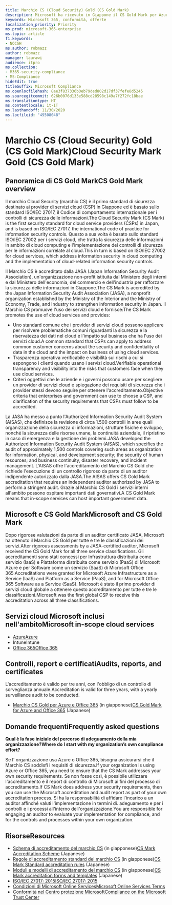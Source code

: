 ```yaml
---
title: Marchio CS (Cloud Security) Gold (CS Gold Mark)
description: Microsoft ha ricevuto in Giappone il CS Gold Mark per Azure (IaaS e PaaS) e Office 365 (SaaS).
keywords: Microsoft 365, conformità, offerte
localization_priority: Priority
ms.prod: microsoft-365-enterprise
ms.topic: article
f1.keywords:
- NOCSH
ms.author: robmazz
author: robmazz
manager: laurawi
audience: itpro
ms.collection:
- M365-security-compliance
- MS-Compliance
hideEdit: true
titleSuffix: Microsoft Compliance
ms.openlocfilehash: 8ae3f837336b0eb79ded802d17df37fefe8d5245
ms.sourcegitcommit: 626b0076d133e588cd28598c149a7f272fc18bae
ms.translationtype: HT
ms.contentlocale: it-IT
ms.lasthandoff: 11/30/2020
ms.locfileid: "49508048"
---
```

# <a name="cloud-security-mark-gold-cs-gold-mark"></a><span data-ttu-id="d9e1c-104">Marchio CS (Cloud Security) Gold (CS Gold Mark)</span><span class="sxs-lookup"><span data-stu-id="d9e1c-104">Cloud Security Mark Gold (CS Gold Mark)</span></span>

## <a name="cs-gold-mark-overview"></a><span data-ttu-id="d9e1c-105">Panoramica di CS Gold Mark</span><span class="sxs-lookup"><span data-stu-id="d9e1c-105">CS Gold Mark overview</span></span>

<span data-ttu-id="d9e1c-106">Il marchio Cloud Security (marchio CS) è il primo standard di sicurezza destinato ai provider di servizi cloud (CSP) in Giappone ed è basato sullo standard ISO/IEC 27017, il Codice di comportamento internazionale per i controlli di sicurezza delle informazioni.</span><span class="sxs-lookup"><span data-stu-id="d9e1c-106">The Cloud Security Mark (CS Mark) is the first security standard for cloud service providers (CSPs) in Japan, and is based on ISO/IEC 27017, the international code of practice for information security controls.</span></span> <span data-ttu-id="d9e1c-107">Questo a sua volta è basato sullo standard ISO/IEC 27002 per i servizi cloud, che tratta la sicurezza delle informazioni in ambito di cloud computing e l'implementazione dei controlli di sicurezza per le informazioni correlate al cloud.</span><span class="sxs-lookup"><span data-stu-id="d9e1c-107">This in turn is based on ISO/IEC 27002 for cloud services, which address information security in cloud computing and the implementation of cloud-related information security controls.</span></span>

<span data-ttu-id="d9e1c-108">Il Marchio CS è accreditato dalla JASA (Japan Information Security Audit Association), un'organizzazione non-profit istituita dal Ministero degli interni e dal Ministero dell'economia, del commercio e dell'industria per rafforzare la sicurezza delle informazioni in Giappone.</span><span class="sxs-lookup"><span data-stu-id="d9e1c-108">The CS Mark is accredited by the Japan Information Security Audit Association (JASA), a nonprofit organization established by the Ministry of the Interior and the Ministry of Economy, Trade, and Industry to strengthen information security in Japan.</span></span> <span data-ttu-id="d9e1c-109">Il Marchio CS promuove l'uso dei servizi cloud e fornisce:</span><span class="sxs-lookup"><span data-stu-id="d9e1c-109">The CS Mark promotes the use of cloud services and provides:</span></span>

- <span data-ttu-id="d9e1c-110">Uno standard comune che i provider di servizi cloud possono applicare per risolvere problematiche comuni riguardanti la sicurezza e la riservatezza dei dati nel cloud e l'impatto sul business che ha l'uso dei servizi cloud.</span><span class="sxs-lookup"><span data-stu-id="d9e1c-110">A common standard that CSPs can apply to address common customer concerns about the security and confidentiality of data in the cloud and the impact on business of using cloud services.</span></span>
- <span data-ttu-id="d9e1c-111">Trasparenza operativa verificabile e visibilità sui rischi a cui si espongono i clienti quando usano i servizi cloud.</span><span class="sxs-lookup"><span data-stu-id="d9e1c-111">Verifiable operational transparency and visibility into the risks that customers face when they use cloud services.</span></span>
- <span data-ttu-id="d9e1c-112">Criteri oggettivi che le aziende e i governi possono usare per scegliere un provider di servizi cloud e spiegazione dei requisiti di sicurezza che i provider stessi devono seguire per ottenere l'accreditamento.</span><span class="sxs-lookup"><span data-stu-id="d9e1c-112">Objective criteria that enterprises and government can use to choose a CSP, and clarification of the security requirements that CSPs must follow to be accredited.</span></span>

<span data-ttu-id="d9e1c-113">La JASA ha messo a punto l'Authorized Information Security Audit System (AISAS), che definisce la revisione di circa 1.500 controlli in aree quali organizzazione della sicurezza di informazioni, strutture fisiche e sviluppo, nonché la sicurezza delle risorse umane, la continuità aziendale, il ripristino in caso di emergenza e la gestione dei problemi.</span><span class="sxs-lookup"><span data-stu-id="d9e1c-113">JASA developed the Authorized Information Security Audit System (AISAS), which specifies the audit of approximately 1,500 controls covering such areas as organization for information, physical, and development security; the security of human resources; and business continuity, disaster recovery, and incident management.</span></span> <span data-ttu-id="d9e1c-114">L'AISAS offre l'accreditamento del Marchio CS Gold che richiede l'esecuzione di un controllo rigoroso da parte di un auditor indipendente autorizzato dalla JASA.</span><span class="sxs-lookup"><span data-stu-id="d9e1c-114">The AISAS offers CS Gold Mark accreditation that requires an independent auditor authorized by JASA to perform a stringent audit.</span></span> <span data-ttu-id="d9e1c-115">Grazie al Marchio CS Gold i servizi interni all'ambito possono ospitare importanti dati governativi.</span><span class="sxs-lookup"><span data-stu-id="d9e1c-115">A CS Gold Mark means that in-scope services can host important government data.</span></span>

## <a name="microsoft-and-cs-gold-mark"></a><span data-ttu-id="d9e1c-116">Microsoft e CS Gold Mark</span><span class="sxs-lookup"><span data-stu-id="d9e1c-116">Microsoft and CS Gold Mark</span></span>

<span data-ttu-id="d9e1c-117">Dopo rigorose valutazioni da parte di un auditor certificato JASA, Microsoft ha ottenuto il Marchio CS Gold per tutte e tre le classificazioni dei servizi.</span><span class="sxs-lookup"><span data-stu-id="d9e1c-117">After rigorous assessments by a JASA-certified auditor, Microsoft received the CS Gold Mark for all three service classifications.</span></span> <span data-ttu-id="d9e1c-118">Gli accreditamenti sono stati concessi per Infrastruttura distribuita come servizio (IaaS) e Piattaforma distribuita come servizio (PaaS) di Microsoft Azure e per Software come un servizio (SaaS) di Microsoft Office 365.</span><span class="sxs-lookup"><span data-stu-id="d9e1c-118">Accreditations were granted for Microsoft Azure Infrastructure as a Service (IaaS) and Platform as a Service (PaaS), and for Microsoft Office 365 Software as a Service (SaaS).</span></span> <span data-ttu-id="d9e1c-119">Microsoft è stato il primo provider di servizi cloud globale a ottenere questo accreditamento per tutte e tre le classificazioni.</span><span class="sxs-lookup"><span data-stu-id="d9e1c-119">Microsoft was the first global CSP to receive this accreditation across all three classifications.</span></span>

## <a name="microsoft-in-scope-cloud-services"></a><span data-ttu-id="d9e1c-120">Servizi cloud Microsoft inclusi nell'ambito</span><span class="sxs-lookup"><span data-stu-id="d9e1c-120">Microsoft in-scope cloud services</span></span>

- [<span data-ttu-id="d9e1c-121">Azure</span><span class="sxs-lookup"><span data-stu-id="d9e1c-121">Azure</span></span>](https://aka.ms/AzureCompliance)
- <span data-ttu-id="d9e1c-122">Intune</span><span class="sxs-lookup"><span data-stu-id="d9e1c-122">Intune</span></span>
- [<span data-ttu-id="d9e1c-123">Office 365</span><span class="sxs-lookup"><span data-stu-id="d9e1c-123">Office 365</span></span>](https://go.microsoft.com/fwlink/p/?LinkID=2077751)

## <a name="audits-reports-and-certificates"></a><span data-ttu-id="d9e1c-124">Controlli, report e certificati</span><span class="sxs-lookup"><span data-stu-id="d9e1c-124">Audits, reports, and certificates</span></span>

<span data-ttu-id="d9e1c-125">L'accreditamento è valido per tre anni, con l'obbligo di un controllo di sorveglianza annuale.</span><span class="sxs-lookup"><span data-stu-id="d9e1c-125">Accreditation is valid for three years, with a yearly surveillance audit to be conducted.</span></span>

- <span data-ttu-id="d9e1c-126">[Marchio CS Gold per Azure e Office 365](https://jcispa.jasa.jp/cs_mark_co/cs_gold_mark_co/) (in giapponese)</span><span class="sxs-lookup"><span data-stu-id="d9e1c-126">[CS Gold Mark for Azure and Office 365](https://jcispa.jasa.jp/cs_mark_co/cs_gold_mark_co/) (Japanese)</span></span>

## <a name="frequently-asked-questions"></a><span data-ttu-id="d9e1c-127">Domande frequenti</span><span class="sxs-lookup"><span data-stu-id="d9e1c-127">Frequently asked questions</span></span>

<span data-ttu-id="d9e1c-128">**Qual è la fase iniziale del percorso di adeguamento della mia organizzazione?**</span><span class="sxs-lookup"><span data-stu-id="d9e1c-128">**Where do I start with my organization’s own compliance effort?**</span></span>

<span data-ttu-id="d9e1c-129">Se l' organizzazione usa Azure o Office 365, bisogna assicurarsi che il Marchio CS soddisfi i requisiti di sicurezza.</span><span class="sxs-lookup"><span data-stu-id="d9e1c-129">If your organization is using Azure or Office 365, you need to ensure that the CS Mark addresses your own security requirements.</span></span> <span data-ttu-id="d9e1c-130">Se non fosse così, è possibile utilizzare l'accreditamento e il report di controllo di Microsoft ai fini del processo di accreditamento.</span><span class="sxs-lookup"><span data-stu-id="d9e1c-130">If CS Mark does address your security requirements, then you can use the Microsoft accreditation and audit report as part of your own accreditation process.</span></span> <span data-ttu-id="d9e1c-131">Si ha la responsabilità di affidare l'incarico a un auditor affinché valuti l'implementazione in termini di. adeguamento e per i controlli e i processi all'interno dell'organizzazione.</span><span class="sxs-lookup"><span data-stu-id="d9e1c-131">You are responsible for engaging an auditor to evaluate your implementation for compliance, and for the controls and processes within your own organization.</span></span>

## <a name="resources"></a><span data-ttu-id="d9e1c-132">Risorse</span><span class="sxs-lookup"><span data-stu-id="d9e1c-132">Resources</span></span>

- <span data-ttu-id="d9e1c-133">[Schema di accreditamento del marchio CS](https://jcispa.jasa.jp/cloud_security/) (in giapponese)</span><span class="sxs-lookup"><span data-stu-id="d9e1c-133">[CS Mark Accreditation Scheme](https://jcispa.jasa.jp/cloud_security/) (Japanese)</span></span>
- <span data-ttu-id="d9e1c-134">[Regole di accreditamento standard del marchio CS](https://jcispa.jasa.jp/cloud_security/jcispa_regulation/) (in giapponese)</span><span class="sxs-lookup"><span data-stu-id="d9e1c-134">[CS Mark Standard accreditation rules](https://jcispa.jasa.jp/cloud_security/jcispa_regulation/) (Japanese)</span></span>
- <span data-ttu-id="d9e1c-135">[Moduli e modelli di accreditamento del marchio CS](https://jcispa.jasa.jp/cloud_security/jcispa_regulation_form/) (in giapponese)</span><span class="sxs-lookup"><span data-stu-id="d9e1c-135">[CS Mark accreditation forms and templates](https://jcispa.jasa.jp/cloud_security/jcispa_regulation_form/) (Japanese)</span></span>
- [<span data-ttu-id="d9e1c-136">ISO/IEC 27017: 2015</span><span class="sxs-lookup"><span data-stu-id="d9e1c-136">ISO/IEC 27017: 2015</span></span>](https://www.iso.org/iso/home/store/catalogue_tc/catalogue_detail.htm?csnumber=43757)
- [<span data-ttu-id="d9e1c-137">Condizioni di Microsoft Online Services</span><span class="sxs-lookup"><span data-stu-id="d9e1c-137">Microsoft Online Services Terms</span></span>](https://aka.ms/Online-Services-Terms)
- [<span data-ttu-id="d9e1c-138">Conformità nel Centro protezione Microsoft</span><span class="sxs-lookup"><span data-stu-id="d9e1c-138">Compliance on the Microsoft Trust Center</span></span>](https://www.microsoft.com/trust-center/compliance/compliance-overview)
